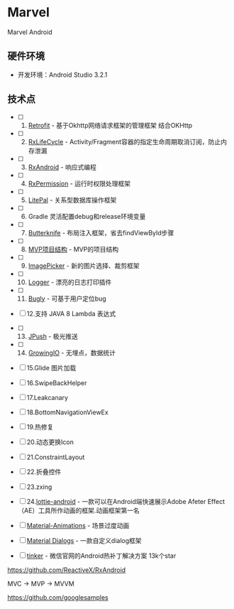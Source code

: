 
# Marvel
Marvel Android

## 硬件环境

- 开发环境：Android Studio 3.2.1


## 技术点


- [ ] 1. [Retrofit](http://square.github.io/retrofit/) - 基于Okhttp网络请求框架的管理框架 结合OKHttp
- [ ] 2. [RxLifeCycle](https://github.com/trello/RxLifecycle) - Activity/Fragment容器的指定生命周期取消订阅，防止内存泄漏
- [ ] 3. [RxAndroid](https://github.com/ReactiveX/RxAndroid) - 响应式编程
- [ ] 4. [RxPermission](https://github.com/tbruyelle/RxPermissions) - 运行时权限处理框架
- [ ] 5. [LitePal](https://github.com/LitePalFramework/LitePal) - 关系型数据库操作框架
- [ ] 6. Gradle 灵活配置debug和release环境变量
- [ ] 7. [Butterknife](https://github.com/JakeWharton/butterknife) - 布局注入框架，省去findViewById步骤
- [ ] 8. [MVP项目结构](https://github.com/googlesamples/android-architecture/tree/todo-mvp/) - MVP的项目结构
- [ ] 9. [ImagePicker](https://github.com/jeasonlzy/ImagePicker) - 新的图片选择、裁剪框架
- [ ] 10. [Logger](https://github.com/orhanobut/logger) - 漂亮的日志打印插件
- [ ] 11. [Bugly](https://bugly.qq.com/v2/) - 可基于用户定位bug
- [ ] 12.支持 JAVA 8 Lambda 表达式
- [ ] 13. [JPush](https://www.jiguang.cn/) - 极光推送
- [ ] 14. [GrowingIO](https://docs.growingio.com/docs/sdk-integration/android-sdk/) - 无埋点，数据统计
- [ ] 15.Glide 图片加载
- [ ] 16.SwipeBackHelper
- [ ] 17.Leakcanary
- [ ] 18.BottomNavigationViewEx
- [ ] 19.热修复
- [ ] 20.动态更换Icon
- [ ] 21.ConstraintLayout
- [ ] 22.折叠控件
- [ ] 23.zxing
- [ ] 24.[lottie-android](https://github.com/airbnb/lottie-android) - 一款可以在Android端快速展示Adobe Afeter Effect（AE）工具所作动画的框架.动画框架第一名
- [ ] [Material-Animations](https://github.com/lgvalle/Material-Animations) - 场景过度动画
- [ ] [Material Dialogs](https://github.com/afollestad/material-dialogs) - 一款自定义dialog框架
- [ ] [tinker](https://github.com/Tencent/tinker) - 微信官网的Android热补丁解决方案 13k个star



    
https://github.com/ReactiveX/RxAndroid

MVC -> MVP -> MVVM

https://github.com/googlesamples
